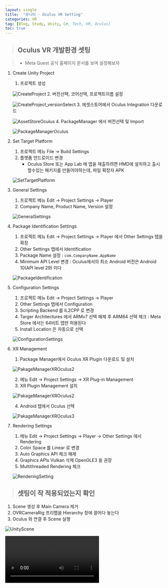 ```yaml
---
layout: single
title:  "유니티 - Oculus VR Setting"
categories: VR
tag: [Blog, Study, Unity, C#, Tech, VR, Oculus]
toc: true
---
```


> ## Oculus VR 개발환경 셋팅

> - Meta Quest 공식 홈페이지 문서를 보며 설정해보자

1. Create Unity Project
    1. 프로젝트 생성
    
    ![CreateProject](/images/2022-12-15-VR-OculusSetting_posting/ProjectCreate.png)
    2. 버전선택, 코어선택, 프로젝트이름 설정
    
    ![CreateProject_versionSelect](/images/2022-12-15-VR-OculusSetting_posting/ProjectCreateSetting.png)
    3. 에셋스토어에서 Oculus Integration 다운로드
    
    ![AssetStoreOculus](/images/2022-12-15-VR-OculusSetting_posting/AssetStore.png)
    4. PackageManager 에서 버전선택 및 Import
    
    ![PackageManagerOculus](/images/2022-12-15-VR-OculusSetting_posting/PackageManager.png)

2. Set Target Platform
    1. 프로젝트 메뉴 File -> Build Settings
    2. 플랫폼 안드로이드 변경
       - Oculus Store 또는 App Lab 에 앱을 제출하려면 HMD에 설치하고 출시할수있는 패키지를 만들어야하는데, 파일 확장자 APK
    
    ![SetTargetPlatform](/images/2022-12-15-VR-OculusSetting_posting/SetTargetPlatform.png)

3. General Settings
   1. 프로젝트 메뉴 Edit -> Project Settings -> Player
   2. Company Name, Product Name, Version 설정

    ![GeneralSettings](/images/2022-12-15-VR-OculusSetting_posting/GeneralSettings.png)

4. Package Identification Settings
   1. 프로젝트 메뉴 Edit -> Project Settings -> Player 에서 Other Settings 탭을 확장
   2. Other Settings 탭에서 Identification
   3. Package Name 설정 : `com.CompanyName.AppName`
   4. Minimum API Level 변경 : Oculus에서의 최소 Android 버전은 Android 10(API level 29) 이다

    ![PackageIdentification](/images/2022-12-15-VR-OculusSetting_posting/PackageIdentificationSettings1.png)

5. Configuration Settings
   1. 프로젝트 메뉴 Edit -> Project Settings -> Player
   2. Other Settings 탭에서 Configuration
   3. Scripting Backend 를 IL2CPP 로 변경
   4. Targer Architectures 에서 ARMv7 선택 해제 후 ARM64 선택 체크 : Meta Store 에서는 64비트 앱만 허용된다
   5. Install Location 은 자동으로 선택

    ![ConfigurationSettings](/images/2022-12-15-VR-OculusSetting_posting/ConfigurationSettings.png)

6. XR Management
   1. Package Manager에서 Oculus XR Plugin 다운로드 및 설치

    ![PakageManagerXROculus2](/images/2022-12-15-VR-OculusSetting_posting/XRPlugin3.png)

   2. 메뉴 Edit -> Project Settings -> XR Plug-in Management
   3. XR Plugin Management 설치

    ![PakageManagerXROculus2](/images/2022-12-15-VR-OculusSetting_posting/XRPlugin.png)

   4. Android 탭에서 Oculus 선택

    ![PakageManagerXROculus3](/images/2022-12-15-VR-OculusSetting_posting/XRPlugin2.png)


7. Rendering Settings
   1. 메뉴 Edit -> Project Settings -> Player -> Other Settings 에서 Rendering
   2. Color Space 를 Linear 로 변경
   3. Auto Graphics API 체크 해제
   4. Graphics APIs Vulkan 삭제 OpenGLE3 을 권장
   5. Multithreaded Rendering 체크

    ![RenderingSetting](/images/2022-12-15-VR-OculusSetting_posting/RenderingSettings.png)

> ## 셋팅이 작 적용되었는지 확인

1. Scene 생성 후 Main Camera 제거
2. OVRCameraRig 프리팹을 Hierarchy 창에 끌어다 놓는다
3. Oculus 와 연결 후 Scene 실행

![UnityScene](/images/2022-12-15-VR-OculusSetting_posting/SceneSetting.png)

<!-- ![PlayVideo](https://github.com/tehg36/tehg36.github.io/blob/master/images/2022-12-15-VR-OculusSetting_posting/UnityScenePlayWithOculus.mp4) -->

<video>
    <source src="https://github.com/tehg36/tehg36.github.io/blob/master/images/2022-12-15-VR-OculusSetting_posting/UnityScenePlayWithOculus.mp4"
    type="video/mp4">
</video>